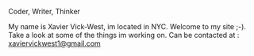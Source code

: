 Coder, Writer, Thinker 


My name is Xavier Vick-West, im located in NYC. Welcome to my site ;-). 
Take a look at some of the things im working on. 
Can be contacted at : xaviervickwest1@gmail.com    

                                             
